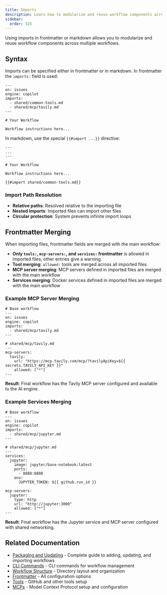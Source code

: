 ```yaml
---
title: Imports
description: Learn how to modularize and reuse workflow components across multiple workflows using the imports field in frontmatter for better organization and maintainability.
sidebar:
  order: 325
---
```


Using imports in frontmatter or markdown allows you to modularize and reuse workflow components across multiple workflows.

## Syntax

Imports can be specified either in frontmatter or in markdown. In frontmatter the `imports:` field is used:

```aw wrap
---
on: issues
engine: copilot
imports:
  - shared/common-tools.md
  - shared/mcp/tavily.md
---

# Your Workflow

Workflow instructions here...
```

In markdown, use the special `{{#import ...}}` directive:

```aw wrap
---
...
---

# Your Workflow

Workflow instructions here...

{{#import shared/common-tools.md}}
```

### Import Path Resolution

- **Relative paths**: Resolved relative to the importing file
- **Nested imports**: Imported files can import other files
- **Circular protection**: System prevents infinite import loops

## Frontmatter Merging

When importing files, frontmatter fields are merged with the main workflow:
- **Only `tools:`, `mcp-servers:`, and `services:` frontmatter** is allowed in imported files, other entries give a warning.
- **Tool merging**: `allowed:` tools are merged across all imported files
- **MCP server merging**: MCP servers defined in imported files are merged with the main workflow
- **Services merging**: Docker services defined in imported files are merged with the main workflow

### Example MCP Server Merging

```aw wrap
# Base workflow
---
on: issues
engine: copilot
imports:
  - shared/mcp/tavily.md
---
```

```aw wrap
# shared/mcp/tavily.md
---
mcp-servers:
  tavily:
    url: "https://mcp.tavily.com/mcp/?tavilyApiKey=${{ secrets.TAVILY_API_KEY }}"
    allowed: ["*"]
---
```

**Result**: Final workflow has the Tavily MCP server configured and available to the AI engine.

### Example Services Merging

```aw wrap
# Base workflow
---
on: issues
engine: copilot
imports:
  - shared/mcp/jupyter.md
---
```

```aw wrap
# shared/mcp/jupyter.md
---
services:
  jupyter:
    image: jupyter/base-notebook:latest
    ports:
      - 8888:8888
    env:
      JUPYTER_TOKEN: ${{ github.run_id }}

mcp-servers:
  jupyter:
    type: http
    url: "http://jupyter:3000"
    allowed: ["*"]
---
```

**Result**: Final workflow has the Jupyter service and MCP server configured with shared networking.

## Related Documentation

- [Packaging and Updating](/gh-aw/guides/packaging-imports/) - Complete guide to adding, updating, and importing workflows
- [CLI Commands](/gh-aw/tools/cli/) - CLI commands for workflow management
- [Workflow Structure](/gh-aw/reference/workflow-structure/) - Directory layout and organization
- [Frontmatter](/gh-aw/reference/frontmatter/) - All configuration options
- [Tools](/gh-aw/reference/tools/) - GitHub and other tools setup
- [MCPs](/gh-aw/guides/mcps/) - Model Context Protocol setup and configuration
